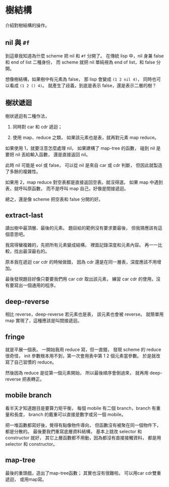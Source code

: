 # 樹結構
介紹對樹結構的操作。

## nil 與 `#f`
到這章我知道為什麼 scheme 把 nil 和 `#f` 分開了。
在傳統 lisp 中，nil 身兼 false 和 end of list 二種身份，
而 scheme 就把 nil 單純視為 end of list，和 false 分開。

想像樹結構，如果樹中有元素為 false，
那 lisp 會變成 `(1 2 nil 4)`，
同時也可以看成 `(1 2 () 4)`。
就產生了歧義，到底是表示 false，還是表示二層的樹？


## 樹狀遞迴
樹狀遞迴有二種作法，

 1. 同時對 car 和 cdr 遞迴；

 2. 使用 map、reduce 之類，
    如果該元素也是表，就再對元素 map reduce。

如果使用 1，就要注意怎麼處理 nil，
如果建構了 map-tree 的函數，
碰到 nil 是要把 nil 丟給輸入函數，
還是直接返回 nil。

此時 nil 可能是 eol 或 false，
可以從 nil 是來自 car 或 cdr 判斷，
但因此就製造了多餘的複雜性。

如果用 2，map reduce 對空表都是直接返回空表。就沒得選。
如果 map 中遇到表，就呼叫原函數，
而不是呼叫 map 自己，好像是間接遞迴。

總之，還是像 scheme 把空表和 false 分開的好。

## extract-last
讀出樹中最頂層、最後的元素。
題目給的範例沒有要求要最後，
但我猜應該有這個意思吧。

我寫得蠻複雜的，先把所有元素變成結構，
裡面記錄深度和元素內容。
再一一比較，找出最深最右的。

原本我在遞迴 car cdr 的時候做錯，
因為 cdr 還是在同一層表，深度應該不用增加。

最後發現題目好像只要要我們用 car cdr 取出該元素，
練習 car cdr 的使用，沒有要寫出一個通用的程序。


## deep-reverse
相比 reverse，deep-reverse 若元素也是表，
該元素也會被 reverse。
就簡單用 map 實現了，這種應該是叫間接遞迴。

## fringe
就是平展一個表。
一開始我用 reduce 寫，但一直錯，
發現 scheme 的 reduce 很奇怪，
init 參數根本用不到，第一次會用表中第 1 2 個元素當參數。
於是就改寫了自己習慣的 reduce。

然後因為 reduce 是從第一個元素開始，
所以最後順序會倒過來，
就再用 deep-reverse 把表轉正。

## mobile branch
看半天才知道題目是要算力矩平衡，
每個 mobile 有二個 branch，branch 有重量和長度，
branch 的戴重可以直接是數字或另一個 mobile。

把一堆函數都寫好後，覺得有點像物件導向，
但函數沒有被聚在同一個物件下，都是分散的。
最後要我們重寫底層資料結構，
基本上就改 selector 和 constructor 就好，
其它上層函數都不用動，因為都沒有直接接觸資料，
都是用 selector 和 constructor。

## map-tree
最後的重頭戲，造出了map-tree函數；
其實也沒有很難啦。
可以用car cdr雙重遞迴，
或用map寫。

